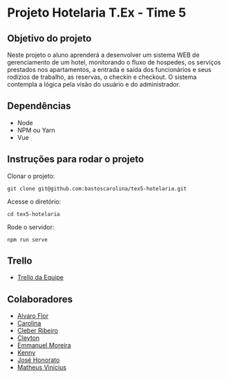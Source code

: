 # Projeto Hotelaria T.Ex - Time 5

## Objetivo do projeto

Neste projeto o aluno aprenderá a desenvolver um sistema WEB de gerenciamento de um hotel, monitorando o fluxo de hospedes, os serviços prestados nos apartamentos, a entrada e saída dos funcionários e seus rodízios de trabalho, as reservas, o checkin e checkout. O sistema contempla a lógica pela visão do usuário e do administrador.

## Dependências

* Node
* NPM ou Yarn
* Vue

## Instruções para rodar o projeto

Clonar o projeto:
```
git clone git@github.com:bastoscarolina/tex5-hotelaria.git
```
Acesse o diretório:
```
cd tex5-hotelaria
```
Rode o servidor:
```
npm run serve
```
## Trello

- [Trello da Equipe](https://trello.com/b/HbGKk1c1/modelo-de-projeto-scrum)

## Colaboradores

- [Alvaro Flor](https://github.com/AlvarogFlor)
- [Carolina](https://github.com/bastoscarolina)
- [Cleber Ribeiro](https://github.com/gitcleber)
- [Cleyton](https://github.com/rcleyton)
- [Emmanuel Moreira](https://github.com/EmmanuelAlbuquerque)
- [Kenny]()
- [José Honorato](https://github.com/HonoratoSilva)
- [Matheus Vinicius](https://github.com/MatheusVinicius01)
